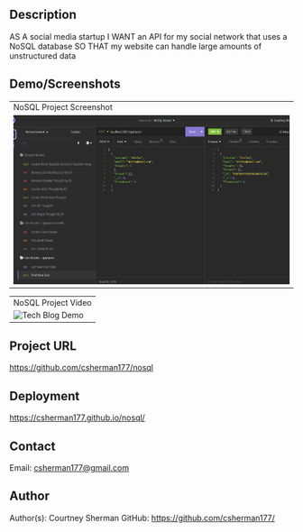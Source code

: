 ## Description

AS A social media startup
I WANT an API for my social network that uses a NoSQL database
SO THAT my website can handle large amounts of unstructured data

## Demo/Screenshots

  <table>
  <tr>
    <td>NoSQL Project Screenshot</td>
  </tr>
  <tr>
    <td><img src= "nosql_screenshot.png" height=300 alt="NoSQL Project Screenshot"></td>
  </tr>
  </table>

  <table>
  <tr>
    <td>NoSQL Project Video</td>
  </tr>
  <tr>
    <td><img src= "" height=300 alt="Tech Blog Demo"></td>
  </tr>
  </table>

## Project URL

https://github.com/csherman177/nosql

## Deployment

https://csherman177.github.io/nosql/

## Contact

Email: csherman177@gmail.com

## Author

Author(s): Courtney Sherman
GitHub: https://github.com/csherman177/
